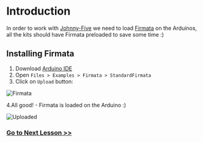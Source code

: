 # Introduction

In order to work with [Johnny-Five](https://github.com/rwaldron/johnny-five) we need to load [Firmata](http://firmata.org/wiki/Main_Page) on the Arduinos, all the kits should have Firmata preloaded to save some time :)


## Installing Firmata

1. Download [Arduino IDE](http://arduino.cc/en/Main/Software#toc2)
2. Open `Files > Examples > Firmata > StandardFirmata`
3. Click on `Upload` button:

![Firmata](http://i.imgur.com/Sdyfore.png)

4.All good! - Firmata is loaded on the Arduino :)

![Uploaded](http://i.imgur.com/uA3QPl5.png)

### [Go to Next Lesson >>](../led/)
